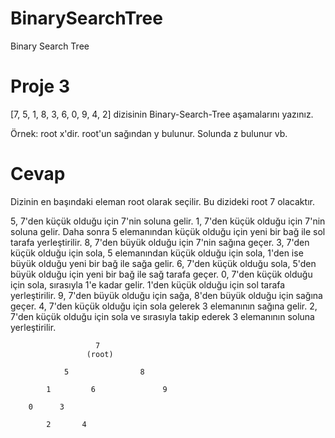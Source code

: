 # BinarySearchTree
Binary Search Tree

# Proje 3 
[7, 5, 1, 8, 3, 6, 0, 9, 4, 2] dizisinin Binary-Search-Tree aşamalarını yazınız.

Örnek: root x'dir. root'un sağından y bulunur. Solunda z bulunur vb.


# Cevap

Dizinin en başındaki eleman root olarak seçilir. Bu dizideki root 7 olacaktır.

5, 7'den küçük olduğu için 7'nin soluna gelir.
1, 7'den küçük olduğu için 7'nin soluna gelir. Daha sonra 5 elemanından küçük olduğu için yeni bir bağ ile sol tarafa yerleştirilir.
8, 7'den büyük olduğu için 7'nin sağına geçer.
3, 7'den küçük olduğu için sola, 5 elemanından küçük olduğu için sola, 1'den ise büyük olduğu yeni bir bağ ile sağa gelir.
6, 7'den küçük olduğu sola, 5'den büyük olduğu için yeni bir bağ ile sağ tarafa geçer.
0, 7'den küçük olduğu için sola, sırasıyla 1'e kadar gelir. 1'den küçük olduğu için sol tarafa yerleştirilir.
9, 7'den büyük olduğu için sağa, 8'den büyük olduğu için sağına geçer.
4, 7'den küçük olduğu için sola gelerek 3 elemanının sağına gelir.
2, 7'den küçük olduğu için sola ve sırasıyla takip ederek 3 elemanının soluna yerleştirilir.

                       7
                     (root)

                5                8
          
            1         6               9
        
        0      3 

            2       4

